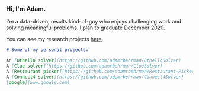 ### Hi, I'm Adam. 

I'm a data-driven, results kind-of-guy who enjoys challenging work and solving meaningful problems. I plan to graduate December 2020.

You can see my research projects [here](https://adamrbehrman.github.io/research-projects).

```markdown
# Some of my personal projects:

An [Othello solver](https://github.com/adamrbehrman/OthelloSolver)
A [Clue solver](https://github.com/adamrbehrman/ClueSolver)
A [Restaurant picker](https://github.com/adamrbehrman/Restaurant-Picker)
A [Connect4 solver](https://github.com/adamrbehrman/Connect4Solver)
[google](www.google.com)
```

